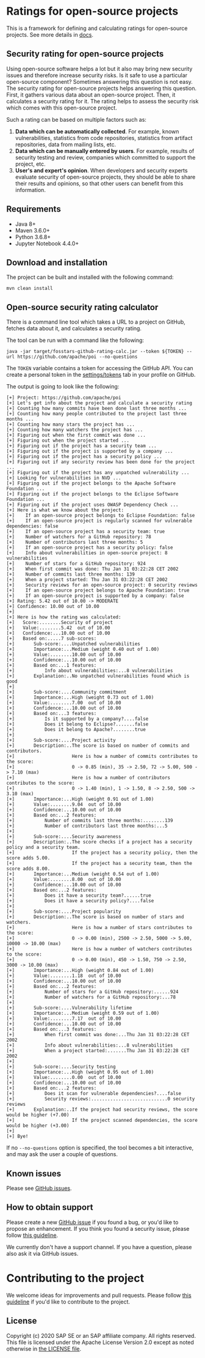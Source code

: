 # Ratings for open-source projects

This is a framework for defining and calculating ratings for open-source projects.
See more details in [docs](docs).

## Security rating for open-source projects

Using open-source software helps a lot but it also may bring new security issues
and therefore increase security risks.
Is it safe to use a particular open-source component?
Sometimes answering this question is not easy.
The security rating for open-source projects helps answering this question.
First, it gathers various data about an open-source project.
Then, it calculates a security rating for it.
The rating helps to assess the security risk which comes with this open-source project.

Such a rating can be based on multiple factors such as:

1.  **Data which can be automatically collected**.
    For example, known vulnerabilities, statistics from code repositories,
    statistics from artifact repositories, data from mailing lists, etc.
1.  **Data which can be manually entered by users**.
    For example, results of security testing and review,
    companies which committed to support the project, etc.
1.  **User's and expert's opinion**.
    When developers and security experts evaluate security of open-source projects,
    they should be able to share their results and opinions,
    so that other users can benefit from this information.

## Requirements

*  Java 8+
*  Maven 3.6.0+
*  Python 3.6.8+
*  Jupyter Notebook 4.4.0+

## Download and installation

The project can be built and installed with the following command:

```
mvn clean install
```

## Open-source security rating calculator

There is a command line tool which takes a URL to a project on GitHub, fetches data about it,
and calculates a security rating.

The tool can be run with a command like the following:

```
java -jar target/fosstars-github-rating-calc.jar --token ${TOKEN} --url https://github.com/apache/poi --no-questions
```

The `TOKEN` variable contains a token for accessing the GitHub API.
You can create a personal token in the
[settings/tokens](https://github.com/settings/tokens) tab in your profile on GitHub.

The output is going to look like the following:

```
[+] Project: https://github.com/apache/poi
[+] Let's get info about the project and calculate a security rating
[+] Counting how many commits have been done last three months ...
[+] Counting how many people contributed to the project last three months ...
[+] Counting how many stars the project has ...
[+] Counting how many watchers the project has ...
[+] Figuring out when the first commit was done ...
[+] Figuring out when the project started ...
[+] Figuring out if the project has a security team ...
[+] Figuring out if the project is supported by a company ...
[+] Figuring out if the project has a security policy ...
[+] Figuring out if any security review has been done for the project ...
[+] Figuring out if the project has any unpatched vulnerability ...
[+] Looking for vulnerabilities in NVD ...
[+] Figuring out if the project belongs to the Apache Software Foundation ...
[+] Figuring out if the project belongs to the Eclipse Software Foundation ...
[+] Figuring out if the project uses OWASP Dependency Check ...
[+] Here is what we know about the project:
[+]    If an open-source project belongs to Eclipse Foundation: false
[+]    If an open-source project is regularly scanned for vulnerable dependencies: false
[+]    If an open-source project has a security team: true
[+]    Number of watchers for a GitHub repository: 78
[+]    Number of contributors last three months: 5
[+]    If an open-source project has a security policy: false
[+]    Info about vulnerabilities in open-source project: 8 vulnerabilities
[+]    Number of stars for a GitHub repository: 924
[+]    When first commit was done: Thu Jan 31 03:22:28 CET 2002
[+]    Number of commits last three months: 139
[+]    When a project started: Thu Jan 31 03:22:28 CET 2002
[+]    Security reviews for an open-source project: 0 security reviews
[+]    If an open-source project belongs to Apache Foundation: true
[+]    If an open-source project is supported by a company: false
[+] Rating: 5.42 out of 10.00 -> MODERATE
[+] Confidence: 10.00 out of 10.00
[+]
[+] Here is how the rating was calculated:
[+]   Score:........Security of project
[+]   Value:........5.42  out of 10.00
[+]   Confidence:...10.00 out of 10.00
[+]   Based on:.....7 sub-scores:
[+]       Sub-score:....Unpatched vulnerabilities
[+]       Importance:...Medium (weight 0.40 out of 1.00)
[+]       Value:........10.00 out of 10.00
[+]       Confidence:...10.00 out of 10.00
[+]       Based on:...1 features:
[+]           Info about vulnerabilities:...8 vulnerabilities
[+]       Explanation:..No unpatched vulnerabilities found which is good
[+]
[+]       Sub-score:....Community commitment
[+]       Importance:...High (weight 0.73 out of 1.00)
[+]       Value:........7.00  out of 10.00
[+]       Confidence:...10.00 out of 10.00
[+]       Based on:...3 features:
[+]           Is it supported by a company?....false
[+]           Does it belong to Eclipse?.......false
[+]           Does it belong to Apache?........true
[+]
[+]       Sub-score:....Project activity
[+]       Description:..The score is based on number of commits and contributors.
[+]                     Here is how a number of commits contributes to the score:
[+]                     0 -> 0.85 (min), 35 -> 2.50, 72 -> 5.00, 500 -> 7.10 (max)
[+]                     Here is how a number of contributors contributes to the score:
[+]                     0 -> 1.40 (min), 1 -> 1.50, 8 -> 2.50, 500 -> 3.10 (max)
[+]       Importance:...High (weight 0.91 out of 1.00)
[+]       Value:........9.04  out of 10.00
[+]       Confidence:...10.00 out of 10.00
[+]       Based on:...2 features:
[+]           Number of commits last three months:........139
[+]           Number of contributors last three months:...5
[+]
[+]       Sub-score:....Security awareness
[+]       Description:..The score checks if a project has a security policy and a security team.
[+]                     If the project has a security policy, then the score adds 5.00.
[+]                     If the project has a security team, then the score adds 8.00.
[+]       Importance:...Medium (weight 0.54 out of 1.00)
[+]       Value:........8.00  out of 10.00
[+]       Confidence:...10.00 out of 10.00
[+]       Based on:...2 features:
[+]           Does it have a security team?......true
[+]           Does it have a security policy?....false
[+]
[+]       Sub-score:....Project popularity
[+]       Description:..The score is based on number of stars and watchers.
[+]                     Here is how a number of stars contributes to the score:
[+]                     0 -> 0.00 (min), 2500 -> 2.50, 5000 -> 5.00, 10000 -> 10.00 (max)
[+]                     Here is how a number of watchers contributes to the score:
[+]                     0 -> 0.00 (min), 450 -> 1.50, 750 -> 2.50, 3000 -> 10.00 (max)
[+]       Importance:...High (weight 0.84 out of 1.00)
[+]       Value:........1.18  out of 10.00
[+]       Confidence:...10.00 out of 10.00
[+]       Based on:...2 features:
[+]           Number of stars for a GitHub repository:......924
[+]           Number of watchers for a GitHub repository:...78
[+]
[+]       Sub-score:....Vulnerability lifetime
[+]       Importance:...Medium (weight 0.59 out of 1.00)
[+]       Value:........7.17  out of 10.00
[+]       Confidence:...10.00 out of 10.00
[+]       Based on:...3 features:
[+]           When first commit was done:...Thu Jan 31 03:22:28 CET 2002
[+]           Info about vulnerabilities:...8 vulnerabilities
[+]           When a project started:.......Thu Jan 31 03:22:28 CET 2002
[+]
[+]       Sub-score:....Security testing
[+]       Importance:...High (weight 0.95 out of 1.00)
[+]       Value:........0.00  out of 10.00
[+]       Confidence:...10.00 out of 10.00
[+]       Based on:...2 features:
[+]           Does it scan for vulnerable dependencies?....false
[+]           Security reviews:............................0 security reviews
[+]       Explanation:..If the project had security reviews, the score would be higher (+7.00)
[+]                     If the project scanned dependencies, the score would be higher (+3.00)
[+]
[+] Bye!
```

If no `--no-questions` option is specified, the tool becomes a bit interactive,
and may ask the user a couple of questions.

## Known issues

Please see [GitHub issues](https://github.com/SAP/fosstars-rating-core/issues).

## How to obtain support

Please create a new [GitHub issue](https://github.com/SAP/fosstars-rating-core/issues)
if you found a bug, or you'd like to propose an enhancement.
If you think you found a security issue, please follow [this guideline](SECURITY.md).

We currently don't have a support channel.
If you have a question, please also ask it via GitHub issues.

# Contributing to the project

We welcome ideas for improvements and pull requests.
Please follow [this guideline](CONTRIBUTING.md) if you'd like to contribute to the project.

## License

Copyright (c) 2020 SAP SE or an SAP affiliate company. All rights reserved.
This file is licensed under the Apache License Version 2.0
except as noted otherwise in [the LICENSE file](LICENSE).
